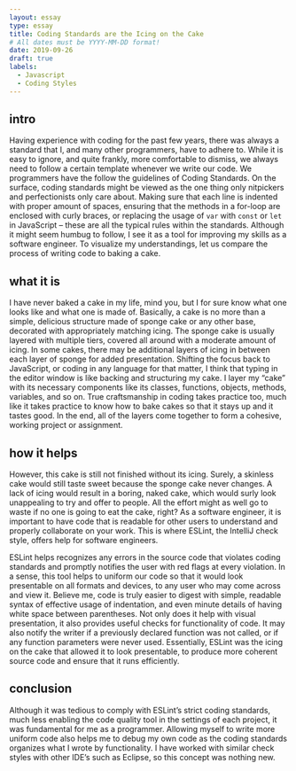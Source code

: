 ```yaml
---
layout: essay
type: essay
title: Coding Standards are the Icing on the Cake
# All dates must be YYYY-MM-DD format!
date: 2019-09-26
draft: true
labels:
  - Javascript
  - Coding Styles
---
```


## intro
Having experience with coding for the past few years, there was always a standard that I, and many other programmers, have to adhere to. While it is easy to ignore, and quite frankly, more comfortable to dismiss, we always need to follow a certain template whenever we write our code. We programmers have the follow the guidelines of Coding Standards. On the surface, coding standards might be viewed as the one thing only nitpickers and perfectionists only care about. Making sure that each line is indented with proper amount of spaces, ensuring that the methods in a for-loop are enclosed with curly braces, or replacing the usage of `var` with `const` or `let` in JavaScript – these are all the typical rules within the standards. Although it might seem humbug to follow, I see it as a tool for improving my skills as a software engineer. To visualize my understandings, let us compare the process of writing code to baking a cake.

## what it is
I have never baked a cake in my life, mind you, but I for sure know what one looks like and what one is made of. Basically, a cake is no more than a simple, delicious structure made of sponge cake or any other base, decorated with appropriately matching icing. The sponge cake is usually layered with multiple tiers, covered all around with a moderate amount of icing. In some cakes, there may be additional layers of icing in between each layer of sponge for added presentation. Shifting the focus back to JavaScript, or coding in any language for that matter, I think that typing in the editor window is like backing and structuring my cake. I layer my “cake” with its necessary components like its classes, functions, objects, methods, variables, and so on. True craftsmanship in coding takes practice too, much like it takes practice to know how to bake cakes so that it stays up and it tastes good. In the end, all of the layers come together to form a cohesive, working project or assignment. 

## how it helps
However, this cake is still not finished without its icing. Surely, a skinless cake would still taste sweet because the sponge cake never changes. A lack of icing would result in a boring, naked cake, which would surly look unappealing to try and offer to people. All the effort might as well go to waste if no one is going to eat the cake, right? As a software engineer, it is important to have code that is readable for other users to understand and properly collaborate on your work. This is where ESLint, the IntelliJ check style, offers help for software engineers. 
  
ESLint helps recognizes any errors in the source code that violates coding standards and promptly notifies the user with red flags at every violation. In a sense, this tool helps to uniform our code so that it would look presentable on all formats and devices, to any user who may come across and view it. Believe me, code is truly easier to digest with simple, readable syntax of effective usage of indentation, and even minute details of having white space between parentheses. Not only does it help with visual presentation, it also provides useful checks for functionality of code. It may also notify the writer if a previously declared function was not called, or if any function parameters were never used. Essentially, ESLint was the icing on the cake that allowed it to look presentable, to produce more coherent source code and ensure that it runs efficiently.

## conclusion
Although it was tedious to comply with ESLint’s strict coding standards, much less enabling the code quality tool in the settings of each project, it was fundamental for me as a programmer. Allowing myself to write more uniform code also helps me to debug my own code as the coding standards organizes what I wrote by functionality. I have worked with similar check styles with other IDE’s such as Eclipse, so this concept was nothing new. 
